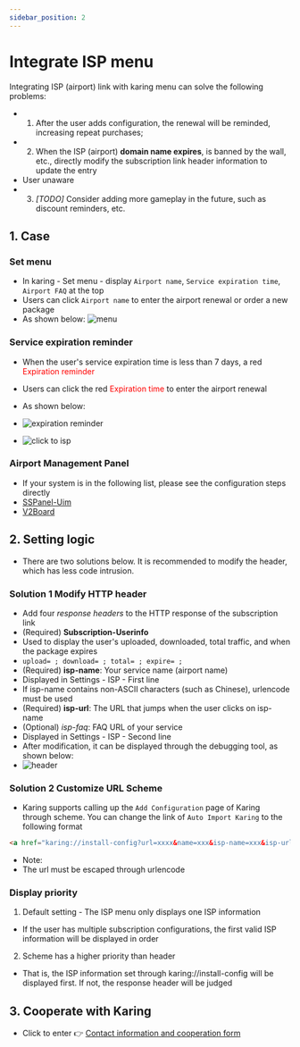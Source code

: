 ```yaml
---
sidebar_position: 2
---
```


# Integrate ISP menu
Integrating ISP (airport) link with karing menu can solve the following problems:
- 1. After the user adds configuration, the renewal will be reminded, increasing repeat purchases;
- 2. When the ISP (airport) **domain name expires**, is banned by the wall, etc., directly modify the subscription link header information to update the entry
- User unaware
- 3. *[TODO]* Consider adding more gameplay in the future, such as discount reminders, etc.

## 1. Case
### Set menu
- In karing - Set menu - display `Airport name`, `Service expiration time`, `Airport FAQ` at the top
- Users can click `Airport name` to enter the airport renewal or order a new package
- As shown below: ![menu](./img/cpr-1.png)

### Service expiration reminder
- When the user's service expiration time is less than 7 days, a red <font color='red'>Expiration reminder</font>

- Users can click the red <font color='red'>Expiration time</font> to enter the airport renewal
- As shown below:
- ![expiration reminder](./img/cpr-4.png)
- ![click to isp](./img/cpr-5.png)

### Airport Management Panel
- If your system is in the following list, please see the configuration steps directly
- [SSPanel-Uim](./sspanel.md)
- [V2Board](./v2board.md)

## 2. Setting logic
- There are two solutions below. It is recommended to modify the header, which has less code intrusion.

### Solution 1 Modify HTTP header
- Add four *response headers* to the HTTP response of the subscription link
- (Required) **Subscription-Userinfo**
- Used to display the user's uploaded, downloaded, total traffic, and when the package expires
- `upload= ; download= ; total= ; expire= ;`
- (Required) **isp-name**: Your service name (airport name)
- Displayed in Settings - ISP - First line
- If isp-name contains non-ASCII characters (such as Chinese), urlencode must be used
- (Required) **isp-url**: The URL that jumps when the user clicks on isp-name
- (Optional) *isp-faq*: FAQ URL of your service
- Displayed in Settings - ISP - Second line
- After modification, it can be displayed through the debugging tool, as shown below:
- ![header](./img/cpr-3.png)

### Solution 2 Customize URL Scheme
- Karing supports calling up the `Add Configuration` page of Karing through scheme. You can change the link of `Auto Import Karing` to the following format
```html
<a href="karing://install-config?url=xxxx&name=xxx&isp-name=xxx&isp-url=xxx&isp-faq=xxx">Auto Import Karing</a>
```
- Note:
- The url must be escaped through urlencode

### Display priority
1. Default setting - The ISP menu only displays one ISP information
- If the user has multiple subscription configurations, the first valid ISP information will be displayed in order
2. Scheme has a higher priority than header
- That is, the ISP information set through karing://install-config will be displayed first. If not, the response header will be judged

## 3. Cooperate with Karing
- Click to enter 👉 [Contact information and cooperation form](/blog/isp/cooperation)